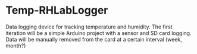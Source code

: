 # Temp-RHLabLogger
Data logging device for tracking temperature and humidity.
The first iteration will be a simple Arduino project with a sensor and SD card logging. Data will be manually removed from the card at a certain interval (week, month?)
